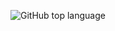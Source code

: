 ![GitHub top language](https://img.shields.io/github/languages/top/PilotSoul/mail_reader?color=%231E90FF&logo=python&logoColor=%23FFFF00)
